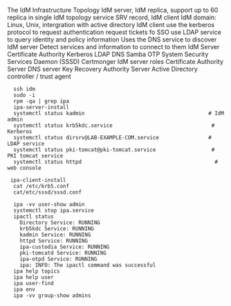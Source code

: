 The IdM Infrastructure Topology
  IdM server, IdM replica, support up to 60 replica in single IdM topology
    service SRV record,
  IdM client
IdM domain: Linux, Unix, intergration with active directory
  IdM client
    use the kerberos protocol to request authentication
    request tickets fo SSO
    use LDAP service to query identity and policy information
    Uses the DNS service to discover IdM server
    Detect services and information to connect to them
  IdM Server
    Certificate Authority
    Kerberos
    LDAP
    DNS
    Samba
    OTP
    System Security Services Daemon (SSSD)
    Certmonger
  IdM server roles
    Certificate Authority Server
    DNS server
    Key Recovery Authority Server
    Active Directory controller / trust agent

```
  ssh idm
  sudo -i
  rpm -qa | grep ipa
  ipa-server-install
  systemctl status kadmin                                        # IdM admin
  systemctl status krb5kdc.service                                # Kerberos
  systemctl status dirsrv@LAB-EXAMPLE-COM.service                # LDAP service
  systemctl status pki-tomcat@pki-tomcat.service                  # PKI tomcat service
  systemctl status httpd                                           # web console

 ipa-client-install
  cat /etc/krb5.conf
  cat/etc/sssd/sssd.conf

  ipa -vv user-show admin
  systemctl stop ipa.service
  ipactl status
    Directory Service: RUNNING
    krb5kdc Service: RUNNING
    kadmin Service: RUNNING
    httpd Service: RUNNING
    ipa-custodia Service: RUNNING
    pki-tomcatd Service: RUNNING
    ipa-otpd Service: RUNNING
    ipa: INFO: The ipactl command was successful
  ipa help topics
  ipa help user
  ipa user-find
  ipa env
  ipa -vv group-show admins
```
